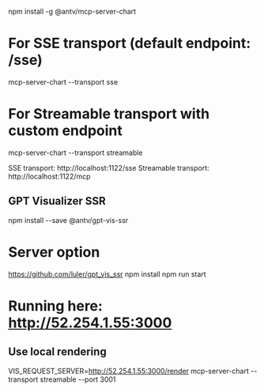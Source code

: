npm install -g @antv/mcp-server-chart
# For SSE transport (default endpoint: /sse)
mcp-server-chart --transport sse
# For Streamable transport with custom endpoint
mcp-server-chart --transport streamable

SSE transport: http://localhost:1122/sse
Streamable transport: http://localhost:1122/mcp

## GPT Visualizer SSR 
npm install --save @antv/gpt-vis-ssr

# Server option
https://github.com/luler/gpt_vis_ssr
npm install
npm run start
# Running here: http://52.254.1.55:3000

## Use local rendering
VIS_REQUEST_SERVER=http://52.254.1.55:3000/render mcp-server-chart --transport streamable --port 3001

